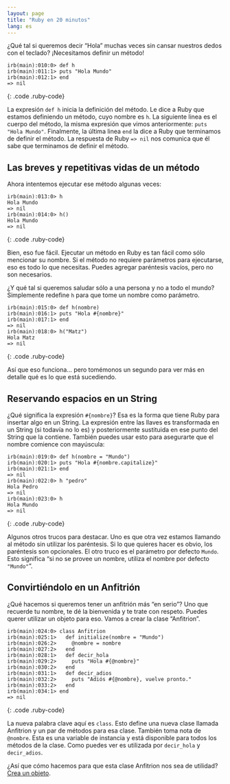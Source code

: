 ```yaml
---
layout: page
title: "Ruby en 20 minutos"
lang: es
---
```


¿Qué tal si queremos decir “Hola” muchas veces sin cansar nuestros dedos
con el teclado? ¡Necesitamos definir un método!

    irb(main):010:0> def h
    irb(main):011:1> puts "Hola Mundo"
    irb(main):012:1> end
    => nil
{: .code .ruby-code}

La expresión `def h` inicia la definición del método. Le dice a Ruby que
estamos definiendo un método, cuyo nombre es `h`. La siguiente linea es
el cuerpo del método, la misma expresión que vimos anteriormente: `puts
"Hola Mundo"`. Finalmente, la última linea `end` la dice a Ruby que
terminamos de definir el método. La respuesta de Ruby `=> nil` nos
comunica que él sabe que terminamos de definir el método.

## Las breves y repetitivas vidas de un método

Ahora intentemos ejecutar ese método algunas veces:

    irb(main):013:0> h
    Hola Mundo
    => nil
    irb(main):014:0> h()
    Hola Mundo
    => nil
{: .code .ruby-code}

Bien, eso fue fácil. Ejecutar un método en Ruby es tan fácil como sólo
mencionar su nombre. Si el método no requiere parámetros para
ejecutarse, eso es todo lo que necesitas. Puedes agregar paréntesis
vacíos, pero no son necesarios.

¿Y qué tal si queremos saludar sólo a una persona y no a todo el mundo?
Simplemente redefine `h` para que tome un nombre como parámetro.

    irb(main):015:0> def h(nombre)
    irb(main):016:1> puts "Hola #{nombre}"
    irb(main):017:1> end
    => nil
    irb(main):018:0> h("Matz")
    Hola Matz
    => nil
{: .code .ruby-code}

Así que eso funciona… pero tomémonos un segundo para ver más en detalle
qué es lo que está sucediendo.

## Reservando espacios en un String

¿Qué significa la expresión `#{nombre}`? Esa es la forma que tiene Ruby
para insertar algo en un String. La expresión entre las llaves es
transformada en un String (si todavía no lo es) y posteriormente
sustituida en ese punto del String que la contiene. También puedes usar
esto para asegurarte que el nombre comience con mayúscula:

    irb(main):019:0> def h(nombre = "Mundo")
    irb(main):020:1> puts "Hola #{nombre.capitalize}"
    irb(main):021:1> end
    => nil
    irb(main):022:0> h "pedro"
    Hola Pedro
    => nil
    irb(main):023:0> h
    Hola Mundo
    => nil
{: .code .ruby-code}

Algunos otros trucos para destacar. Uno es que otra vez estamos llamando
al método sin utilizar los paréntesis. Si lo que quieres hacer es obvio,
los paréntesis son opcionales. El otro truco es el parámetro por defecto
`Mundo`. Esto significa “si no se provee un nombre, utiliza el nombre
por defecto `"Mundo"`”.

## Convirtiéndolo en un Anfitrión

¿Qué hacemos si queremos tener un anfitrión más “en serio”? Uno que
recuerde tu nombre, te dé la bienvenida y te trate con respeto. Puedes
querer utilizar un objeto para eso. Vamos a crear la clase “Anfitrion”.

    irb(main):024:0> class Anfitrion
    irb(main):025:1>   def initialize(nombre = "Mundo")
    irb(main):026:2>     @nombre = nombre
    irb(main):027:2>   end
    irb(main):028:1>   def decir_hola
    irb(main):029:2>     puts "Hola #{@nombre}"
    irb(main):030:2>   end
    irb(main):031:1>   def decir_adios
    irb(main):032:2>     puts "Adiós #{@nombre}, vuelve pronto."
    irb(main):033:2>   end
    irb(main):034:1> end
    => nil
{: .code .ruby-code}

La nueva palabra clave aquí es `class`. Esto define una nueva clase
llamada Anfitrion y un par de métodos para esa clase. También toma nota
de `@nombre`. Esta es una variable de instancia y está disponible para
todos los métodos de la clase. Como puedes ver es utilizada por
`decir_hola` y `decir_adios`.

¿Así que cómo hacemos para que esta clase Anfitrion nos sea de utilidad?
[Crea un objeto](../3/).

